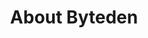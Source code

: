 ---
layout: about
title: About Byteden
details: "You'll find ASCII-themed game prototypes here, made using C++ and raylib.

If you have anything you'd like to talk about, feel free to use the form below!"
image: "/images/green-area.png"
form_details:
    name: "Full Name"
    email: "Your Email"
    message: "Write Message..."
    btn_text: "Send Message"
---